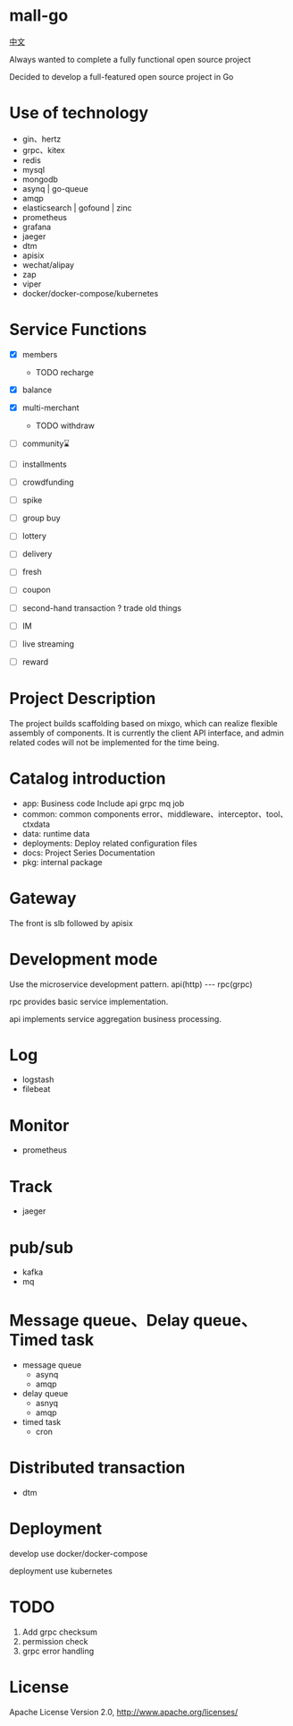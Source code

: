 # mall-go

[中文](./README-cn.md)

Always wanted to complete a fully functional open source project

Decided to develop a full-featured open source project in Go

# Use of technology
- gin、hertz
- grpc、kitex
- redis
- mysql
- mongodb
- asynq | go-queue
- amqp
- elasticsearch | gofound | zinc
- prometheus
- grafana
- jaeger
- dtm
- apisix
- wechat/alipay
- zap
- viper
- docker/docker-compose/kubernetes

# Service Functions
- [x] members
  - TODO recharge
- [x] balance
- [x] multi-merchant
  - TODO withdraw
- [ ] community⌛
- [ ] installments
- [ ] crowdfunding
- [ ] spike
- [ ] group buy
- [ ] lottery
- [ ] delivery
- [ ] fresh
- [ ] coupon
- [ ] second-hand transaction ? trade old things
- [ ] IM
- [ ] live streaming
- [ ] reward



# Project Description

The project builds scaffolding based on mixgo, which can realize flexible assembly of components. It is currently the client API interface, and admin related codes will not be implemented for the time being.

# Catalog introduction

- app:  Business code Include  api grpc mq job
- common: common components error、middleware、interceptor、tool、ctxdata
- data: runtime data
- deployments: Deploy related configuration files
- docs: Project Series Documentation
- pkg: internal package

# Gateway

The front is slb followed by apisix

# Development mode

Use the microservice development pattern. api(http) --- rpc(grpc)

rpc provides basic service implementation.

api implements service aggregation business processing.


# Log

- logstash
- filebeat

# Monitor

- prometheus

# Track

- jaeger

# pub/sub

- kafka
- mq

# Message queue、Delay queue、Timed task

- message queue
  - asynq
  - amqp
- delay queue
  - asnyq
  - amqp
- timed task
  - cron

# Distributed transaction

- dtm

# Deployment

develop use docker/docker-compose

deployment use kubernetes


# TODO

1. Add grpc checksum
2. permission check
3. grpc error handling


# License

Apache License Version 2.0, http://www.apache.org/licenses/
